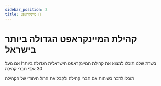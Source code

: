 ```yaml
---
sidebar_position: 2
title: מיינקראפט 🌳
---
```

# קהילת המיינקראפט הגדולה ביותר בישראל
בשרת שלנו תוכלו למצוא את קהילת המיינקראפט הישראלית הגדולה ביותר!
אם מעל 30 אלף חברי קהילה

תוכלו לדבר בשיחות אם חברי קהילה ולקבל את הרול היחודי של הקהילה